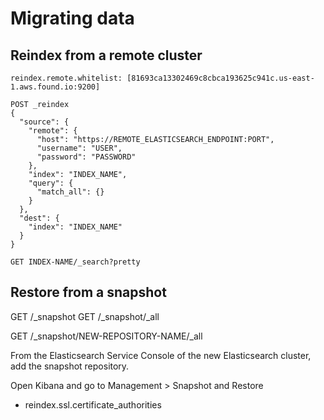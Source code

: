 # Migrating data

## Reindex from a remote cluster
```
reindex.remote.whitelist: [81693ca13302469c8cbca193625c941c.us-east-1.aws.found.io:9200]
```

```
POST _reindex
{
  "source": {
    "remote": {
      "host": "https://REMOTE_ELASTICSEARCH_ENDPOINT:PORT",
      "username": "USER",
      "password": "PASSWORD"
    },
    "index": "INDEX_NAME",
    "query": {
      "match_all": {}
    }
  },
  "dest": {
    "index": "INDEX_NAME"
  }
}
```

```
GET INDEX-NAME/_search?pretty
```

## Restore from a snapshot
GET /_snapshot
GET /_snapshot/_all

GET /_snapshot/NEW-REPOSITORY-NAME/_all


From the Elasticsearch Service Console of the new Elasticsearch cluster, add the snapshot repository.

Open Kibana and go to Management > Snapshot and Restore


- reindex.ssl.certificate_authorities
